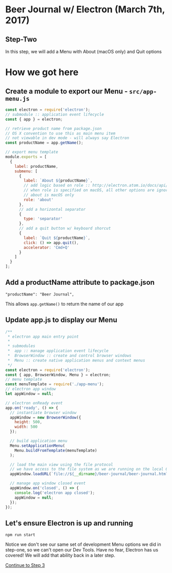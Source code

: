# Beer Journal w/ Electron (March 7th, 2017)

## Step-Two

In this step, we will add a Menu with About (macOS only) and Quit options

# How we got here

## Create a module to export our Menu - `src/app-menu.js`
```javascript
const electron = require('electron');
// submodule :: application event lifecycle
const { app } = electron;

// retrieve product name from package.json
// OS X convention to use this as main menu item
// not viewable in dev mode - will always say Electron
const productName = app.getName();

// export menu template
module.exports = [
  {
    label: productName,
    submenu: [
      {
        label: `About ${productName}`,
        // add logic based on role :: http://electron.atom.io/docs/api/menu-item/
        // when role is specified on macOS, all other options are ignored
        // about is macOS only
        role: 'about'
      },
      // add a horizontal separator
      {
        type: 'separator'
      },
      // add a quit button w/ keyboard shorcut
      {
        label: `Quit ${productName}`,
        click: () => app.quit(),
        accelerator: 'Cmd+Q'
      }
    ]
  }
];
```

## Add a productName attribute to package.json
`"productName": "Beer Journal",`

This allows `app.getName()` to return the name of our app

## Update app.js to display our Menu
```javascript
/**
 * electron app main entry point
 *
 * submodules
 *  app :: manage application event lifecycle
 *  BrowserWindow :: create and control browser windows
 *  Menu :: create native application menus and context menus
 */
const electron = require('electron');
const { app, BrowserWindow, Menu } = electron;
// menu template
const menuTemplate = require('./app-menu');
// electron app window
let appWindow = null;

// electron onReady event
app.on('ready', () => {
  // instantiate browser window
  appWindow = new BrowserWindow({
    height: 500,
    width: 500
  });

  // build application menu
  Menu.setApplicationMenu(
    Menu.buildFromTemplate(menuTemplate)
  );

  // load the main view using the file protocol
  // we have access to the file system as we are running on the local OS
  appWindow.loadURL(`file://${__dirname}/beer-journal/beer-journal.html`);

  // manage app window closed event
  appWindow.on('closed', () => {
    console.log('electron app closed');
    appWindow = null;
  });
});
```

## Let's ensure Electron is up and running
`npm run start`

Notice we don't see our same set of development Menu options we did in step-one, so we can't open our Dev Tools.  Have no fear, Electron has us covered!  We will add that ability back in a later step.

[Continue to Step 3](https://github.com/johnrhampton/dot-net-st-pete-ui/tree/step-three)


